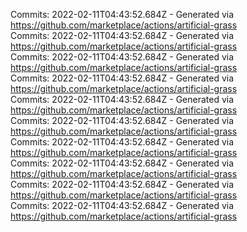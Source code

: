 Commits: 2022-02-11T04:43:52.684Z - Generated via https://github.com/marketplace/actions/artificial-grass
<br>
Commits: 2022-02-11T04:43:52.684Z - Generated via https://github.com/marketplace/actions/artificial-grass
<br>
Commits: 2022-02-11T04:43:52.684Z - Generated via https://github.com/marketplace/actions/artificial-grass
<br>
Commits: 2022-02-11T04:43:52.684Z - Generated via https://github.com/marketplace/actions/artificial-grass
<br>
Commits: 2022-02-11T04:43:52.684Z - Generated via https://github.com/marketplace/actions/artificial-grass
<br>
Commits: 2022-02-11T04:43:52.684Z - Generated via https://github.com/marketplace/actions/artificial-grass
<br>
Commits: 2022-02-11T04:43:52.684Z - Generated via https://github.com/marketplace/actions/artificial-grass
<br>
Commits: 2022-02-11T04:43:52.684Z - Generated via https://github.com/marketplace/actions/artificial-grass
<br>
Commits: 2022-02-11T04:43:52.684Z - Generated via https://github.com/marketplace/actions/artificial-grass
<br>
Commits: 2022-02-11T04:43:52.684Z - Generated via https://github.com/marketplace/actions/artificial-grass
<br>
